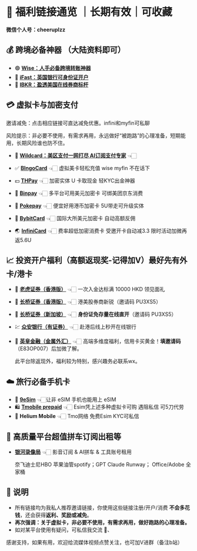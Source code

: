 

# 🎉 福利链接通览 ｜长期有效｜可收藏

**微信个人号：cheeruplzz**


## 💰 跨境必备神器 （大陆资料即可）

- 🟢 [**Wise：人手必备跨境转账神器**](https://wise.com/invite/ihpc/chengangl)   
- 🏦 [**iFast：英国银行可身份证开户**](https://www.ifastgb.com/tellafriend/chengangl82)  
- 🔴 [**IBKR：盈透美国在线券商标杆**](https://ibkr.com/referral/chengang564)  


## 💳 虚拟卡与加密支付
邀请减免：点击相应链接可直达减免优惠。infini和myfin可私聊

风险提示：非必要不使用，有需求再用，永远做好“被跑路”的心理准备，短期能用，长期风险谁也防不住。


- 💎 [**Wildcard：美区支付一网打尽  AI订阅支付专家**](https://yeka.ai/i/LANGKE)     👈🏻 
  
- ✅ [**BIngoCard**](https://m.bebingocard.com/login?code=LANGKE)  👈🏻 虚拟美卡轻松充值  wise myfin 不在话下
  
- 💵 [**THPay**](https://www.thpay.org/?channelCode=3704699)         👈🏻 加密实体 U 卡取现金  轻KYC出金神器
  
- 🕋 [**Binpay**](https://app.binpay.cc/pages/passport/invitation?r=101271)        👈🏻 多平台可用美元加密卡  可绑美团京东消费
  
- 🥗 [**Pokepay**](https://app.pokepay.cc/pages/invitation/regist?r=211098)     👈🏻 便宜好用港币加密卡 5U带走可升级实体
  
- 🎲 [**BybitCard**](https://partner.bybit.com/b/CHEERUP)  👈🏻 国际大所美元加密卡 自动高额反佣

- 🌏 [**InfiniCard**](https://app.infini.money/signup?ref=RGQYQQY)  👈🏻 费率超低加密消费卡 受邀开卡自动减3.3  限时活动加微再返5.6U



## 📈 投资开户福利（高额返现奖-记得加V）最好先有外卡/港卡

- 🐯 [**老虎证券（香港版）**](https://tigr.link/9Aq719) 👈🏻 一次入金达标满 10000 HKD 领见面礼

- 🚀 [**长桥证券（香港版）**](https://app.longbridgehk.com/ac/oa?account_channel=lb&channel=HB100002&invite-code=PU3XS5) 👈🏻 港美股券商新锐（邀请码 PU3XS5）

- 🚀 [**长桥证券（新加坡）**](https://activity.lbmkt.ing/pages/longbridge/7415/index.html?app_id=longbridge&org_id=1&account_channel=lb&lang=zh-CN&channel=HB100002&invite-code=PU3XS5) 👈🏻 **身份证免存量在线直开**（邀请码 PU3XS5）

- 💹 [**众安银行（有证券）**](https://l.za.group/Ae3fR) 👈🏻 赴港后线上秒开在线银行

- 🔱 [**英皇金融（金属外汇）**](https://www.empfs.com/form/bullion-personal) 👈🏻 高端多维度福利，信用卡买黄金！**填邀请码**（E83OP007）后加微了解。

  此平台除返现外，福利较为特别，感兴趣务必联系wx。











## ☁️ 旅行必备手机卡

- 📲 [**9eSim**](https://www.9esim.com/?coupon=langke)                      👈🏻让非 eSIM 手机也能用上 eSIM
- 🛍️ [**Tmobile prepaid**](https://www.bilibili.com/video/BV163BdY4Ehn) 👈🏻 Esim凭上述多种虚拟卡可购  遇阻私信  可5刀代劳
- 🫧 **Helium Mobile**     👈🏻 Tmo网络  免费Esim  KYC可私信





## 🎥 高质量平台超值拼车订阅出租等

- [**银河录像局**](https://nf.video/fEczE)  👈🏻 影音订阅 & AI拼车 & 工具账号租用

  奈飞迪士尼HBO  苹果油管spotify；GPT Claude Runway； Office/Adobe 全家桶



## 📌 说明

- 所有链接均为我私人推荐邀请链接，你使用这些链接注册/开户/消费 **不会多花钱**，还会获得**返利、奖励或减免**。
- **再次强调：关于虚拟卡，非必要不使用，有需求再用，做好跑路的心理准备。**
- 如对某平台使用有疑问，可私信我交流 👋、

感谢支持，如果有用，欢迎给流媒体视频点赞关注，也可加V进群（备注b站）
